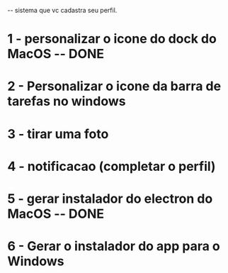 

-- sistema que vc cadastra seu perfil.

# 1 - personalizar o icone do dock do MacOS -- DONE
# 2 - Personalizar o icone da barra de tarefas no windows
# 3 - tirar uma foto
# 4 - notificacao (completar o perfil)
# 5 - gerar instalador do electron do MacOS -- DONE
# 6 - Gerar o instalador do app para o Windows